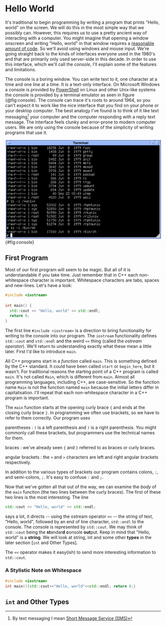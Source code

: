# Hello World

It's traditional to begin programming by writing a program that prints "Hello, world" on the screen.  We will do this in the most simple way that we possibly can.  However, this requires us to use a pretty ancient way of interacting with a computer.  You might imagine that opening a window onscreen and writing "Hello, world" in that window requires a [reasonable amount of code](https://developer.gnome.org/gtkmm-tutorial/stable/sec-helloworld.html.en).  So we'll avoid using windows and mouse input.  We're going straight back to the kinds of interfaces everyone used in the 1980's and that are primarily only used server-side in this decade.  In order to use this interface, which we'll call the *console*, I'll explain some of the features and limitations.

The console is a boring window.  You can write text to it, one character at a time and one line at a time.  It is a text-only interface.  On Microsoft Windows a console is provided by [PowerShell](https://en.wikipedia.org/wiki/Powershell) on Linux and other Unix-like systems the console is provided by a terminal emulator as seen in figure {@fig:console}.  The console can trace it's roots to around 1964, so you can't expect it to work like the nice interface that you find on your phone or your desktop computer.  The best analogy I've found is to think of it like text messaging[^sms] your computer and the computer responding with a reply text message.  The interface feels clunky and error-prone to modern computer users.  We are only using the console because of the simplicity of writing programs that use it.

![Text-only console (image [from Wikipedia](https://commons.wikimedia.org/wiki/File:Version_7_UNIX_SIMH_PDP11_Kernels_Shell.png)) ](images/Version_7_UNIX_SIMH_PDP11_Kernels_Shell.jpeg){#fig:console}

[^sms]: By text messaging I mean [Short Message Service (SMS)](https://en.wikipedia.org/wiki/SMS)

## First Program

Most of our first program will seem to be magic.  But all of it is understandable if you take time.  Just remember that in C++ each non-whitespace character is important.  Whitespace characters are tabs, spaces and new-lines.  Let's have a look:

```c++
#include <iostream>

int main() {
  std::cout << "Hello, world" << std::endl;
  return 0;
}
```

The first line `#include <iostream>` is a direction to bring functionality for writing to the console into our program.  The `iostream` functionality defines `std::cout` and `std::endl` and the weird `<<` thing (called the *ostream operator*).  We'll return to understanding exactly what these mean a little later.  First I'd like to introduce `main`.

All C++ programs start in a _function_ called `main`.  This is something defined by the C++ standard.  It could have been called `start` or `begin_here`, but it wasn't.  For traditional reasons the starting point of a C++ program is called `main`.  It's not called `Main`, which is different from `main`.  Almost all programming languages, including C++, are case-sensitive.  So the function name `Main` is not the function named `main` because the initial letters differ in capitalisation.  I'll repeat that each non-whitespace character in a C++ program is important.

The `main` function starts at the opening curly brace `{` and ends at the closing curly brace `}`.  In programming we often use brackets, so we have to refer to them correctly.  Our program uses

parentheses
: `(` is a left parenthesis and `)` is a right parenthesis.  You might commonly call these brackets, but programmers use the technical names for them.

braces
: we've already seen `{` and `}` referred to as braces or curly braces.

angular brackets
: the `<` and `>` characters are left and right angular brackets respectively.

In addition to the various types of brackets our program contains colons, `:`, and semi-colons, `;`.  It's easy to confuse `:` and `;`.

Now that we've gotten all that out of the way, we can examine the *body* of the `main` function (the two lines between the curly braces).  The first of these two lines is the most interesting.  The line

```c++
std::cout << "Hello, world" << std::endl;
```

says a lot, it directs -- using the ostream operator `<<` -- the string of text, "Hello, world", followed by an end of line character, `std::endl` to the console.  The console is represented by `std::cout`.  We may think of `std::cout` being the **st**andar**d** **c**onsole **out**put.  Keep in mind that "Hello, world" is a **string**.  We will look at string, int and some other **types** in the later section [`int` and Other Types].

The `<<` operator makes it easy(ish) to send more interesting information to `std::cout`.

<!--- ␣ -->

### A Stylistic Note on Whitespace


```c++
#include <iostream>
int main(){std::cout<<"Hello, world"<<std::endl; return 0;}
```

## `int` and Other Types
